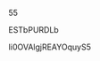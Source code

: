 55
































































ESTbPURDLb
































Ii0OVAlgjREAYOquyS5
